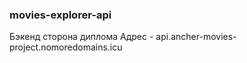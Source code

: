 ### movies-explorer-api

Бэкенд сторона диплома
Адрес - api.ancher-movies-project.nomoredomains.icu
